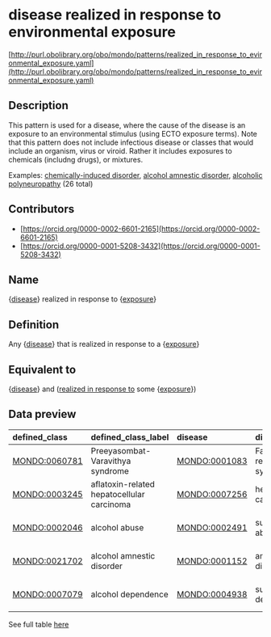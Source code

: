 # disease realized in response to environmental exposure 

[http://purl.obolibrary.org/obo/mondo/patterns/realized_in_response_to_evironmental_exposure.yaml](http://purl.obolibrary.org/obo/mondo/patterns/realized_in_response_to_evironmental_exposure.yaml)
## Description 

This pattern is used for a disease, where the cause of the disease is an exposure to an environmental stimulus (using ECTO exposure terms). Note that this pattern does not include infectious disease or classes that would include an organism, virus or viroid. Rather it includes exposures to chemicals (includng drugs), or mixtures.

Examples: [chemically-induced disorder](http://purl.obolibrary.org/obo/MONDO_0029001), [alcohol amnestic disorder](http://purl.obolibrary.org/obo/MONDO_0021702), [alcoholic polyneuropathy](http://purl.obolibrary.org/obo/MONDO_0006645) (26 total)
## Contributors 
* [https://orcid.org/0000-0002-6601-2165](https://orcid.org/0000-0002-6601-2165) 
* [https://orcid.org/0000-0001-5208-3432](https://orcid.org/0000-0001-5208-3432) 
## Name 

{[disease](http://purl.obolibrary.org/obo/MONDO_0000001)} realized in response to {[exposure](http://purl.obolibrary.org/obo/ExO_0000002)}

## Definition 

Any {[disease](http://purl.obolibrary.org/obo/MONDO_0000001)} that is realized in response to a {[exposure](http://purl.obolibrary.org/obo/ExO_0000002)}

## Equivalent to 

{[disease](http://purl.obolibrary.org/obo/MONDO_0000001)} and ([realized in response to](http://purl.obolibrary.org/obo/RO_0009501) some {[exposure](http://purl.obolibrary.org/obo/ExO_0000002)})

## Data preview 
| defined_class                                | defined_class_label                        | disease                                      | disease_label                | exposure                                    | exposure_label                  |
|:---------------------------------------------|:-------------------------------------------|:---------------------------------------------|:-----------------------------|:--------------------------------------------|:--------------------------------|
| [MONDO:0060781](http://purl.obolibrary.org/obo/MONDO_0060781) | Preeyasombat-Varavithya syndrome           | [MONDO:0001083](http://purl.obolibrary.org/obo/MONDO_0001083) | Fanconi renotubular syndrome | [ECTO:9000364](http://purl.obolibrary.org/obo/ECTO_9000364) | exposure to tetracycline        |
| [MONDO:0003245](http://purl.obolibrary.org/obo/MONDO_0003245) | aflatoxin-related hepatocellular carcinoma | [MONDO:0007256](http://purl.obolibrary.org/obo/MONDO_0007256) | hepatocellular carcinoma     | [ECTO:0001108](http://purl.obolibrary.org/obo/ECTO_0001108) | exposure to aflatoxin           |
| [MONDO:0002046](http://purl.obolibrary.org/obo/MONDO_0002046) | alcohol abuse                              | [MONDO:0002491](http://purl.obolibrary.org/obo/MONDO_0002491) | substance abuse              | [ECTO:0001082](http://purl.obolibrary.org/obo/ECTO_0001082) | exposure to alcohol consumption |
| [MONDO:0021702](http://purl.obolibrary.org/obo/MONDO_0021702) | alcohol amnestic disorder                  | [MONDO:0001152](http://purl.obolibrary.org/obo/MONDO_0001152) | amnestic disorder            | [ECTO:0001082](http://purl.obolibrary.org/obo/ECTO_0001082) | exposure to alcohol consumption |
| [MONDO:0007079](http://purl.obolibrary.org/obo/MONDO_0007079) | alcohol dependence                         | [MONDO:0004938](http://purl.obolibrary.org/obo/MONDO_0004938) | substance dependence         | [ECTO:0001082](http://purl.obolibrary.org/obo/ECTO_0001082) | exposure to alcohol consumption |

See full table [here](https://github.com/monarch-initiative/mondo/blob/master/src/patterns/data/matches/realized_in_response_to_environmental_exposure.tsv) 
